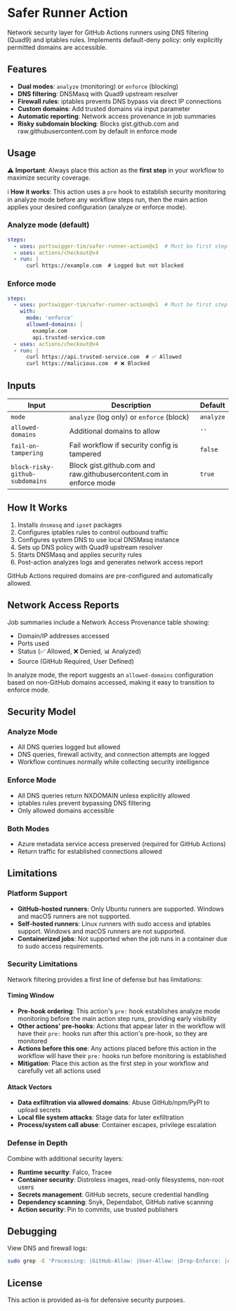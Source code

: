 # Safer Runner Action

Network security layer for GitHub Actions runners using DNS filtering (Quad9) and iptables rules. Implements default-deny policy: only explicitly permitted domains are accessible.

## Features

- **Dual modes**: `analyze` (monitoring) or `enforce` (blocking)
- **DNS filtering**: DNSMasq with Quad9 upstream resolver
- **Firewall rules**: iptables prevents DNS bypass via direct IP connections
- **Custom domains**: Add trusted domains via input parameter
- **Automatic reporting**: Network access provenance in job summaries
- **Risky subdomain blocking**: Blocks gist.github.com and raw.githubusercontent.com by default in enforce mode

## Usage

⚠️ **Important**: Always place this action as the **first step** in your workflow to maximize security coverage.

ℹ️ **How it works**: This action uses a `pre` hook to establish security monitoring in analyze mode before any workflow steps run, then the main action applies your desired configuration (analyze or enforce mode).

### Analyze mode (default)

```yaml
steps:
  - uses: portswigger-tim/safer-runner-action@v1  # Must be first step
  - uses: actions/checkout@v4
  - run: |
      curl https://example.com  # Logged but not blocked
```

### Enforce mode

```yaml
steps:
  - uses: portswigger-tim/safer-runner-action@v1  # Must be first step
    with:
      mode: 'enforce'
      allowed-domains: |
        example.com
        api.trusted-service.com
  - uses: actions/checkout@v4
  - run: |
      curl https://api.trusted-service.com  # ✅ Allowed
      curl https://malicious.com  # ❌ Blocked
```

## Inputs

| Input | Description | Default |
|-------|-------------|---------|
| `mode` | `analyze` (log only) or `enforce` (block) | `analyze` |
| `allowed-domains` | Additional domains to allow | `''` |
| `fail-on-tampering` | Fail workflow if security config is tampered | `false` |
| `block-risky-github-subdomains` | Block gist.github.com and raw.githubusercontent.com in enforce mode | `true` |

## How It Works

1. Installs `dnsmasq` and `ipset` packages
2. Configures iptables rules to control outbound traffic
3. Configures system DNS to use local DNSMasq instance
4. Sets up DNS policy with Quad9 upstream resolver
5. Starts DNSMasq and applies security rules
6. Post-action analyzes logs and generates network access report

GitHub Actions required domains are pre-configured and automatically allowed.

## Network Access Reports

Job summaries include a Network Access Provenance table showing:

- Domain/IP addresses accessed
- Ports used
- Status (✅ Allowed, ❌ Denied, 📊 Analyzed)
- Source (GitHub Required, User Defined)

In analyze mode, the report suggests an `allowed-domains` configuration based on non-GitHub domains accessed, making it easy to transition to enforce mode.

## Security Model

### Analyze Mode
- All DNS queries logged but allowed
- DNS queries, firewall activity, and connection attempts are logged
- Workflow continues normally while collecting security intelligence

### Enforce Mode
- All DNS queries return NXDOMAIN unless explicitly allowed
- iptables rules prevent bypassing DNS filtering
- Only allowed domains accessible

### Both Modes
- Azure metadata service access preserved (required for GitHub Actions)
- Return traffic for established connections allowed

## Limitations

### Platform Support

- **GitHub-hosted runners**: Only Ubuntu runners are supported. Windows and macOS runners are not supported.
- **Self-hosted runners**: Linux runners with sudo access and iptables support. Windows and macOS runners are not supported.
- **Containerized jobs**: Not supported when the job runs in a container due to sudo access requirements.

### Security Limitations

Network filtering provides a first line of defense but has limitations:

#### Timing Window
- **Pre-hook ordering**: This action's `pre:` hook establishes analyze mode monitoring before the main action step runs, providing early visibility
- **Other actions' pre-hooks**: Actions that appear later in the workflow will have their `pre:` hooks run after this action's pre-hook, so they are monitored
- **Actions before this one**: Any actions placed before this action in the workflow will have their `pre:` hooks run before monitoring is established
- **Mitigation**: Place this action as the first step in your workflow and carefully vet all actions used

#### Attack Vectors
- **Data exfiltration via allowed domains**: Abuse GitHub/npm/PyPI to upload secrets
- **Local file system attacks**: Stage data for later exfiltration
- **Process/system call abuse**: Container escapes, privilege escalation

### Defense in Depth

Combine with additional security layers:

- **Runtime security**: Falco, Tracee
- **Container security**: Distroless images, read-only filesystems, non-root users
- **Secrets management**: GitHub secrets, secure credential handling
- **Dependency scanning**: Snyk, Dependabot, GitHub native scanning
- **Action security**: Pin to commits, use trusted publishers

## Debugging

View DNS and firewall logs:

```bash
sudo grep -E 'Processing: |GitHub-Allow: |User-Allow: |Drop-Enforce: |Allow-Analyze: ' /var/log/syslog
```

## License

This action is provided as-is for defensive security purposes.
